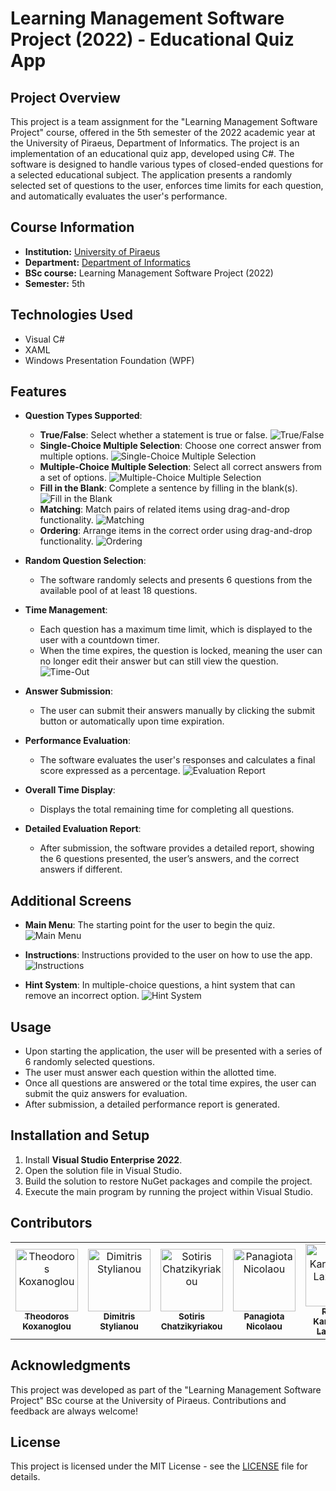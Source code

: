 # Learning Management Software Project (2022) - Educational Quiz App

## Project Overview
This project is a team assignment for the "Learning Management Software Project" course, offered in the 5th semester of the 2022 academic year at the University of Piraeus, Department of Informatics. The project is an implementation of an educational quiz app, developed using C#. The software is designed to handle various types of closed-ended questions for a selected educational subject. The application presents a randomly selected set of questions to the user, enforces time limits for each question, and automatically evaluates the user's performance.

## Course Information
- **Institution:** [University of Piraeus](https://www.unipi.gr/en/)
- **Department:** [Department of Informatics](https://cs.unipi.gr/en/)
- **BSc course:** Learning Management Software Project (2022)
- **Semester:** 5th

## Technologies Used
- Visual C#
- XAML
- Windows Presentation Foundation (WPF)

## Features
- **Question Types Supported**:
  - **True/False**: Select whether a statement is true or false.
    ![True/False](images/true-false.png)
  - **Single-Choice Multiple Selection**: Choose one correct answer from multiple options.
     ![Single-Choice Multiple Selection](images/single-choice-multiple-selection.png)
  - **Multiple-Choice Multiple Selection**: Select all correct answers from a set of options.
    ![Multiple-Choice Multiple Selection](images/multiple-choice-multiple-selection.png)
  - **Fill in the Blank**: Complete a sentence by filling in the blank(s).
    ![Fill in the Blank](images/fill-in-the-blanks.png)
  - **Matching**: Match pairs of related items using drag-and-drop functionality.
    ![Matching](images/matching.png)
  - **Ordering**: Arrange items in the correct order using drag-and-drop functionality.
    ![Ordering](images/ordering.png)

- **Random Question Selection**: 
  - The software randomly selects and presents 6 questions from the available pool of at least 18 questions.

- **Time Management**:
  - Each question has a maximum time limit, which is displayed to the user with a countdown timer.
  - When the time expires, the question is locked, meaning the user can no longer edit their answer but can still view the question.
    ![Time-Out](images/time-out.png)

- **Answer Submission**:
  - The user can submit their answers manually by clicking the submit button or automatically upon time expiration.

- **Performance Evaluation**:
  - The software evaluates the user's responses and calculates a final score expressed as a percentage.
    ![Evaluation Report](images/evalutation-report.png)

- **Overall Time Display**: 
  - Displays the total remaining time for completing all questions.

- **Detailed Evaluation Report**:
  - After submission, the software provides a detailed report, showing the 6 questions presented, the user’s answers, and the correct answers if different.

## Additional Screens
- **Main Menu**: The starting point for the user to begin the quiz.
  ![Main Menu](images/app-main-menu.png)
  
- **Instructions**: Instructions provided to the user on how to use the app.
  ![Instructions](images/app-instructions.png)
  
- **Hint System**: In multiple-choice questions, a hint system that can remove an incorrect option.
  ![Hint System](images/tip.png)

## Usage
- Upon starting the application, the user will be presented with a series of 6 randomly selected questions.
- The user must answer each question within the allotted time.
- Once all questions are answered or the total time expires, the user can submit the quiz answers for evaluation.
- After submission, a detailed performance report is generated.

## Installation and Setup
1. Install **Visual Studio Enterprise 2022**.
2. Open the solution file in Visual Studio.
3. Build the solution to restore NuGet packages and compile the project.
4. Execute the main program by running the project within Visual Studio.

## Contributors
<table>
  <tr>
    <td align="center"><a href="https://github.com/thkox"><img src="https://avatars.githubusercontent.com/u/79880468?v=4" width="100px;" alt="Theodoros Koxanoglou"/><br /><sub><b>Theodoros Koxanoglou</b></sub></a><br /></td>
    <td align="center"><a href="https://github.com/dimitrisstyl7"><img src="https://avatars.githubusercontent.com/u/75742419?v=4" width="100px;" alt="Dimitris Stylianou"/><br /><sub><b>Dimitris Stylianou</b></sub></a><br /></td>
    <td align="center"><a href="https://github.com/IamInloveWitheCode"><img src="https://avatars.githubusercontent.com/u/79903936?v=4" width="100px;" alt="Sotiris Chatzikyriakou"/><br /><sub><b>Sotiris Chatzikyriakou</b></sub></a><br /></td>
    <td align="center"><a href="https://github.com/panagiota02"><img src="https://avatars.githubusercontent.com/u/79789822?v=4" width="100px;" alt="Panagiota Nicolaou"/><br /><sub><b>Panagiota Nicolaou</b></sub></a><br /></td>
    <td align="center"><a href="https://github.com/PetsasBros"><img src="https://avatars.githubusercontent.com/u/77633302?v=4" width="100px;" alt="Rafailia Karapetsa-Lazaridou"/><br /><sub><b>Rafailia Karapetsa-Lazaridou</b></sub></a><br /></td>
  </tr>
</table>

## Acknowledgments
This project was developed as part of the "Learning Management Software Project" BSc course at the University of Piraeus. Contributions and feedback are always welcome!

## License
This project is licensed under the MIT License - see the [LICENSE](./LICENSE) file for details.
